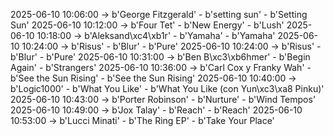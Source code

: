 2025-06-10 10:06:00 -> b'George Fitzgerald' - b'setting sun' - b'Setting Sun'
2025-06-10 10:12:00 -> b'Four Tet' - b'New Energy' - b'Lush'
2025-06-10 10:18:00 -> b'Aleksand\xc4\xb1r' - b'Yamaha' - b'Yamaha'
2025-06-10 10:24:00 -> b'Risus' - b'Blur' - b'Pure'
2025-06-10 10:24:00 -> b'Risus' - b'Blur' - b'Pure'
2025-06-10 10:31:00 -> b'Ben B\xc3\xb6hmer' - b'Begin Again' - b'Strangers'
2025-06-10 10:36:00 -> b'Carl Cox y Franky Wah' - b'See the Sun Rising' - b'See the Sun Rising'
2025-06-10 10:40:00 -> b'Logic1000' - b'What You Like' - b'What You Like (con Yun\xc3\xa8 Pinku)'
2025-06-10 10:43:00 -> b'Porter Robinson' - b'Nurture' - b'Wind Tempos'
2025-06-10 10:49:00 -> b'Jox Talay' - b'Reach' - b'Reach'
2025-06-10 10:53:00 -> b'Lucci Minati' - b'The Ring EP' - b'Take Your Place'
